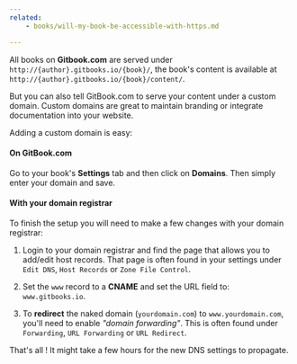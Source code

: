 ```yaml
---
related:
    - books/will-my-book-be-accessible-with-https.md

---
```


All books on **Gitbook.com** are served under `http://{author}.gitbooks.io/{book}/`, the book's content is available at `http://{author}.gitbooks.io/{book}/content/`.

But you can also tell GitBook.com to serve your content under a custom domain. Custom domains are great to maintain branding or integrate documentation into your website.

Adding a custom domain is easy:

#### On GitBook.com

Go to your book's **Settings** tab and then click on **Domains**. Then simply enter your domain and save.

#### With your domain registrar

To finish the setup you will need to make a few changes with your domain registrar:

1. Login to your domain registrar and find the page that allows you to add/edit host records. That page is often found in your settings under `Edit DNS`, `Host Records` or `Zone File Control`.

2. Set the `www` record to a **CNAME** and set the URL field to: ```www.gitbooks.io```.

3. To **redirect** the naked domain (`yourdomain.com`) to `www.yourdomain.com`, you'll need to enable *"domain forwarding"*. This is often found under `Forwarding`, `URL Forwarding` or `URL Redirect`.

That's all ! It might take a few hours for the new DNS settings to propagate.
